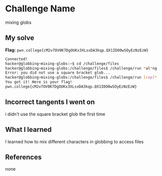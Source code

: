 # Challenge Name
mixing globs
## My solve
**Flag:** `pwn.college{cM2v7OV0K7DgOUKx3XLsxDA3kqp.QX1IDO0wSOyEzNzEzW}`

```bash
Connected!
hacker@globbing~mixing-globs:~$ cd /challenge/files
hacker@globbing~mixing-globs:/challenge/files$ /challenge/run *al*ng
Error: you did not use a square bracket glob...
hacker@globbing~mixing-globs:/challenge/files$ /challenge/run [cep]*
You got it! Here is your flag!
pwn.college{cM2v7OV0K7DgOUKx3XLsxDA3kqp.QX1IDO0wSOyEzNzEzW}
```
## Incorrect tangents I went on
i didn't use the square bracket glob the first time

## What I learned
I learned how to mix different characters in globbing to access files
## References 
none

